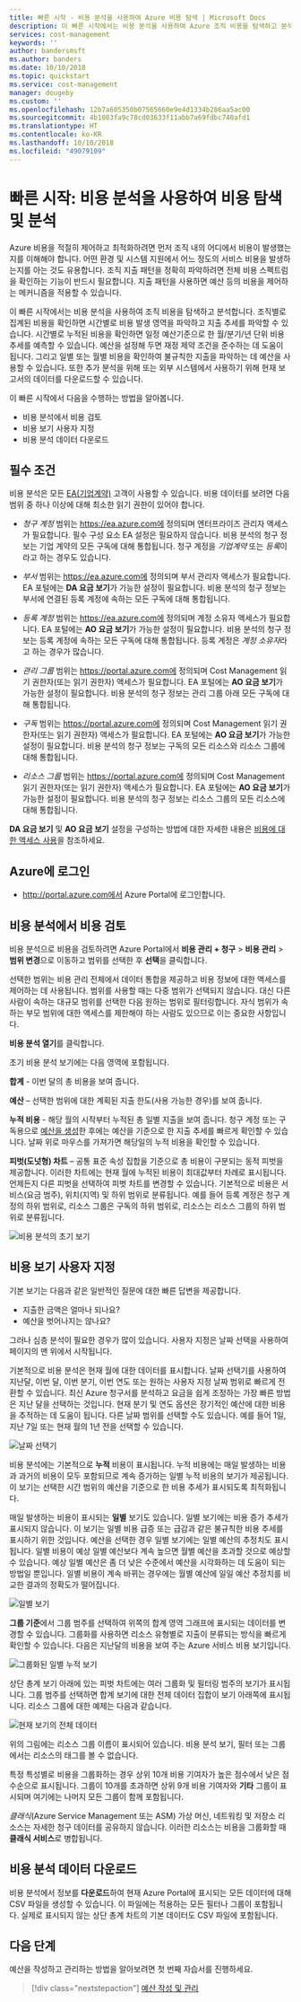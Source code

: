 ```yaml
---
title: 빠른 시작 - 비용 분석을 사용하여 Azure 비용 탐색 | Microsoft Docs
description: 이 빠른 시작에서는 비용 분석을 사용하여 Azure 조직 비용을 탐색하고 분석하는 데 도움이 되는 정보를 제공합니다.
services: cost-management
keywords: ''
author: bandersmsft
ms.author: banders
ms.date: 10/10/2018
ms.topic: quickstart
ms.service: cost-management
manager: dougeby
ms.custom: ''
ms.openlocfilehash: 12b7a605350b07565660e9e4d1334b286aa5ac00
ms.sourcegitcommit: 4b1083fa9c78cd03633f11abb7a69fdbc740afd1
ms.translationtype: HT
ms.contentlocale: ko-KR
ms.lasthandoff: 10/10/2018
ms.locfileid: "49079109"
---
```

# <a name="quickstart-explore-and-analyze-costs-with-cost-analysis"></a>빠른 시작: 비용 분석을 사용하여 비용 탐색 및 분석

Azure 비용을 적절히 제어하고 최적화하려면 먼저 조직 내의 어디에서 비용이 발생했는지를 이해해야 합니다. 어떤 환경 및 시스템 지원에서 어느 정도의 서비스 비용을 발생하는지를 아는 것도 유용합니다. 조직 지출 패턴을 정확히 파악하려면 전체 비용 스펙트럼을 확인하는 기능이 반드시 필요합니다. 지출 패턴을 사용하면 예산 등의 비용을 제어하는 메커니즘을 적용할 수 있습니다.

이 빠른 시작에서는 비용 분석을 사용하여 조직 비용을 탐색하고 분석합니다. 조직별로 집계된 비용을 확인하면 시간별로 비용 발생 영역을 파악하고 지출 추세를 파악할 수 있습니다. 시간별로 누적된 비용을 확인하면 일정 예산기준으로 한 월/분기/년 단위 비용 추세를 예측할 수 있습니다. 예산을 설정해 두면 재정 제약 조건을 준수하는 데 도움이 됩니다. 그리고 일별 또는 월별 비용을 확인하여 불규칙한 지출을 파악하는 데 예산을 사용할 수 있습니다. 또한 추가 분석을 위해 또는 외부 시스템에서 사용하기 위해 현재 보고서의 데이터를 다운로드할 수 있습니다.

이 빠른 시작에서 다음을 수행하는 방법을 알아봅니다.

- 비용 분석에서 비용 검토
- 비용 보기 사용자 지정
- 비용 분석 데이터 다운로드


## <a name="prerequisites"></a>필수 조건

비용 분석은 모든 [EA(기업계약)](https://azure.microsoft.com/pricing/enterprise-agreement/) 고객이 사용할 수 있습니다. 비용 데이터를 보려면 다음 범위 중 하나 이상에 대해 최소한 읽기 권한이 있어야 합니다.

- *청구 계정* 범위는 https://ea.azure.com에 정의되며 엔터프라이즈 관리자 액세스가 필요합니다. 필수 구성 요소 EA 설정은 필요하지 않습니다. 비용 분석의 청구 정보는 기업 계약의 모든 구독에 대해 통합됩니다. 청구 계정을 *기업계약* 또는 *등록*이라고 하는 경우도 있습니다.

- *부서* 범위는 https://ea.azure.com에 정의되며 부서 관리자 액세스가 필요합니다. EA 포털에는 **DA 요금 보기**가 가능한 설정이 필요합니다. 비용 분석의 청구 정보는 부서에 연결된 등록 계정에 속하는 모든 구독에 대해 통합됩니다.

- *등록 계정* 범위는 https://ea.azure.com에 정의되며 계정 소유자 액세스가 필요합니다. EA 포털에는 **AO 요금 보기**가 가능한 설정이 필요합니다. 비용 분석의 청구 정보는 등록 계정에 속하는 모든 구독에 대해 통합됩니다. 등록 계정은 *계정 소유자*라고 하는 경우가 많습니다.

- *관리 그룹* 범위는 https://portal.azure.com에 정의되며 Cost Management 읽기 권한자(또는 읽기 권한자) 액세스가 필요합니다. EA 포털에는 **AO 요금 보기**가 가능한 설정이 필요합니다. 비용 분석의 청구 정보는 관리 그룹 아래 모든 구독에 대해 통합됩니다.

- *구독* 범위는 https://portal.azure.com에 정의되며 Cost Management 읽기 권한자(또는 읽기 권한자) 액세스가 필요합니다. EA 포털에는 **AO 요금 보기**가 가능한 설정이 필요합니다. 비용 분석의 청구 정보는 구독의 모든 리소스와 리소스 그룹에 대해 통합됩니다.

- *리소스 그룹* 범위는 https://portal.azure.com에 정의되며 Cost Management 읽기 권한자(또는 읽기 권한자) 액세스가 필요합니다. EA 포털에는 **AO 요금 보기**가 가능한 설정이 필요합니다. 비용 분석의 청구 정보는 리소스 그룹의 모든 리소스에 대해 통합됩니다.



**DA 요금 보기** 및 **AO 요금 보기** 설정을 구성하는 방법에 대한 자세한 내용은 [비용에 대한 액세스 사용](../billing/billing-enterprise-mgmt-grp-troubleshoot-cost-view.md#enabling-access-to-costs)을 참조하세요.

## <a name="sign-in-to-azure"></a>Azure에 로그인

- http://portal.azure.com에서 Azure Portal에 로그인합니다.

## <a name="review-costs-in-cost-analysis"></a>비용 분석에서 비용 검토

비용 분석으로 비용을 검토하려면 Azure Portal에서 **비용 관리 + 청구** &gt; **비용 관리** &gt; **범위 변경**으로 이동하고 범위를 선택한 후 **선택**을 클릭합니다.

선택한 범위는 비용 관리 전체에서 데이터 통합을 제공하고 비용 정보에 대한 액세스를 제어하는 데 사용됩니다. 범위를 사용할 때는 다중 범위가 선택되지 않습니다. 대신 다른 사람이 속하는 대규모 범위를 선택한 다음 원하는 범위로 필터링합니다. 자식 범위가 속하는 부모 범위에 대한 액세스를 제한해야 하는 사람도 있으므로 이는 중요한 사항입니다.

**비용 분석 열기**를 클릭합니다.

초기 비용 분석 보기에는 다음 영역에 포함됩니다.

**합계** - 이번 달의 총 비용을 보여 줍니다.

**예산** – 선택한 범위에 대한 계획된 지출 한도(사용 가능한 경우)를 보여 줍니다.

**누적 비용** - 해당 월의 시작부터 누적된 총 일별 지출을 보여 줍니다. 청구 계정 또는 구독용으로 [예산을 생성](tutorial-acm-create-budgets.md)한 후에는 예산을 기준으로 한 지출 추세를 빠르게 확인할 수 있습니다. 날짜 위로 마우스를 가져가면 해당일의 누적 비용을 확인할 수 있습니다.

**피벗(도넛형) 차트** – 공통 표준 속성 집합을 기준으로 총 비용이 구분되는 동적 피벗을 제공합니다. 이러한 차트에는 현재 월에 누적된 비용이 최대값부터 차례로 표시됩니다. 언제든지 다른 피벗을 선택하여 피벗 차트를 변경할 수 있습니다. 기본적으로 비용은 서비스(요금 범주), 위치(지역) 및 하위 범위로 분류됩니다. 예를 들어 등록 계정은 청구 계정의 하위 범위로, 리소스 그룹은 구독의 하위 범위로, 리소스는 리소스 그룹의 하위 범위로 분류됩니다.

![비용 분석의 초기 보기](./media/quick-acm-cost-analysis/cost-analysis-01.png)

## <a name="customize-cost-views"></a>비용 보기 사용자 지정

기본 보기는 다음과 같은 일반적인 질문에 대한 빠른 답변을 제공합니다.

- 지출한 금액은 얼마나 되나요?
- 예산을 벗어나지는 않나요?

그러나 심층 분석이 필요한 경우가 많이 있습니다. 사용자 지정은 날짜 선택을 사용하여 페이지의 맨 위에서 시작됩니다.

기본적으로 비용 분석은 현재 월에 대한 데이터를 표시합니다. 날짜 선택기를 사용하여 지난달, 이번 달, 이번 분기, 이번 연도 또는 원하는 사용자 지정 날짜 범위로 빠르게 전환할 수 있습니다. 최신 Azure 청구서를 분석하고 요금을 쉽게 조정하는 가장 빠른 방법은 지난 달을 선택하는 것입니다. 현재 분기 및 연도 옵션은 장기적인 예산에 대한 비용을 추적하는 데 도움이 됩니다. 다른 날짜 범위를 선택할 수도 있습니다. 예를 들어 1일, 지난 7일 또는 현재 월의 1년 전을 선택할 수 있습니다.

![날짜 선택기](./media/quick-acm-cost-analysis/date-selector.png)

비용 분석에는 기본적으로 **누적** 비용이 표시됩니다. 누적 비용에는 매일 발생하는 비용과 과거의 비용이 모두 포함되므로 계속 증가하는 일별 누적 비용의 보기가 제공됩니다. 이 보기는 선택한 시간 범위의 예산을 기준으로 한 비용 추세가 표시되도록 최적화됩니다.

매일 발생하는 비용이 표시되는 **일별** 보기도 있습니다. 일별 보기에는 비용 증가 추세가 표시되지 않습니다. 이 보기는 일별 비용 급증 또는 급감과 같은 불규칙한 비용 추세를 표시하기 위한 것입니다. 예산을 선택한 경우 일별 보기에는 일별 예산의 추정치도 표시됩니다. 일별 비용이 예상 일별 예산보다 계속 높으면 월별 예산을 초과할 것으로 예상할 수 있습니다. 예상 일별 예산은 좀 더 낮은 수준에서 예산을 시각화하는 데 도움이 되는 방법일 뿐입니다. 일별 비용이 계속 바뀌는 경우에는 월별 예산에 일일 예산 추정치를 비교한 결과의 정확도가 떨어집니다.

![일별 보기](./media/quick-acm-cost-analysis/daily-view.png)

**그룹 기준**에서 그룹 범주를 선택하여 위쪽의 합계 영역 그래프에 표시되는 데이터를 변경할 수 있습니다. 그룹화를 사용하면 리소스 유형별로 지출이 분류되는 방식을 빠르게 확인할 수 있습니다. 다음은 지난달의 비용을 보여 주는 Azure 서비스 비용 보기입니다.

![그룹화된 일별 누적 보기](./media/quick-acm-cost-analysis/grouped-daily-accum-view.png)

상단 총계 보기 아래에 있는 피벗 차트에는 여러 그룹화 및 필터링 범주의 보기가 표시됩니다. 그룹 범주를 선택하면 합계 보기에 대한 전체 데이터 집합이 보기 아래쪽에 표시됩니다. 리소스 그룹에 대한 예제는 다음과 같습니다.

![현재 보기의 전체 데이터](./media/quick-acm-cost-analysis/full-data-set.png)

위의 그림에는 리소스 그룹 이름이 표시되어 있습니다. 비용 분석 보기, 필터 또는 그룹에서는 리소스의 태그를 볼 수 없습니다.

특정 특성별로 비용을 그룹화하는 경우 상위 10개 비용 기여자가 높은 점수에서 낮은 점수순으로 표시됩니다. 그룹이 10개를 초과하면 상위 9개 비용 기여자와 **기타** 그룹이 표시되며 여기에는 나머지 모든 그룹이 함께 포함됩니다.

*클래식*(Azure Service Management 또는 ASM) 가상 머신, 네트워킹 및 저장소 리소스는 자세한 청구 데이터를 공유하지 않습니다. 이러한 리소스는 비용을 그룹화할 때 **클래식 서비스**로 병합됩니다.


## <a name="download-cost-analysis-data"></a>비용 분석 데이터 다운로드

비용 분석에서 정보를 **다운로드**하여 현재 Azure Portal에 표시되는 모든 데이터에 대해 CSV 파일을 생성할 수 있습니다. 이 파일에는 적용하는 모든 필터나 그룹이 포함됩니다. 실제로 표시되지 않는 상단 총계 차트의 기본 데이터도 CSV 파일에 포함됩니다.

## <a name="next-steps"></a>다음 단계

예산을 작성하고 관리하는 방법을 알아보려면 첫 번째 자습서를 진행하세요.

> [!div class="nextstepaction"]
> [예산 작성 및 관리](tutorial-acm-create-budgets.md)
